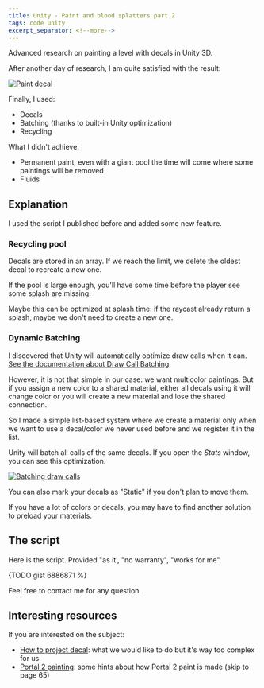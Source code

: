 ```yaml
---
title: Unity - Paint and blood splatters part 2
tags: code unity
excerpt_separator: <!--more-->
---
```


Advanced research on painting a level with decals in Unity 3D.

<!--more-->

After another day of research, I am quite satisfied with the result:

[  ![Paint decal][url_img_result]  ][url_img_result]

Finally, I used:

- Decals
- Batching (thanks to built-in Unity optimization)
- Recycling

What I didn't achieve:
- Permanent paint, even with a giant pool the time will come where some paintings will be removed
- Fluids

## Explanation

I used the script I published before and added some new feature.

### Recycling pool

Decals are stored in an array. If we reach the limit, we delete the oldest decal to recreate a new one.

If the pool is large enough, you'll have some time before the player see some splash are missing.

Maybe this can be optimized at splash time: if the raycast already return a splash, maybe we don't need to create a new one.

### Dynamic Batching

I discovered that Unity will automatically optimize draw calls when it can. [See the documentation about Draw Call Batching](http://docs.unity3d.com/Documentation/Manual/DrawCallBatching.html).

However, it is not that simple in our case: we want multicolor paintings. But if you assign a new color to a shared material, either all decals using it will change color or you will create a new material and lose the shared connection.

So I made a simple list-based system where we create a material only when we want to use a decal/color we never used before and we register it in the list.

Unity will batch all calls of the same decals. If you open the _Stats_ window, you can see this optimization.

[  ![Batching draw calls][url_img_batching]  ][url_img_batching]

You can also mark your decals as "Static" if you don't plan to move them.

If you have a lot of colors or decals, you may have to find another solution to preload your materials.

## The script

Here is the script. Provided "as it', "no warranty", "works for me".

{TODO gist 6886871 %}

Feel free to contact me for any question.

## Interesting resources

If you are interested on the subject:

- [How to project decal](http://blog.wolfire.com/2009/06/how-to-project-decals/): what we would like to do but it's way too complex for us
- [Portal 2 painting](http://www.valvesoftware.com/publications/2011/gdc_2011_grimes_nonstandard_textures.pdf): some hints about how Portal 2 paint is made (skip to page 65)

[url_img_result]: {{site.url}}/static/content/posts/2013-10-09/paint.png

[url_img_batching]: {{site.url}}/static/content/posts/2013-10-09/batching.png
